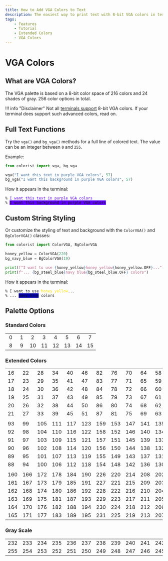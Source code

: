 ```yaml
---
title: How to Add VGA Colors to Text
description: The easiest way to print text with 8-bit VGA colors in terminal output using Colorist for Python. Includes code examples.
tags:
    - Features
    - Tutorial
    - Extended Colors
    - VGA Colors
---
```


# VGA Colors
## What are VGA Colors?
The VGA palette is based on a 8-bit color space of 216 colors and 24 shades of gray. 256 color options in total.

!!! info "Disclaimer"
    Not all [terminals support](../../user-guide/materials/terminal-support.md) 8-bit VGA colors. If your terminal does support such advanced colors, read on.

## Full Text Functions
Try the `vga()` and `bg_vga()` methods for a full line of colored text. The value can be an integer between `0` and `255`.

Example:

```python
from colorist import vga, bg_vga

vga("I want this text in purple VGA colors", 57)
bg_vga("I want this background in purple VGA colors", 57)
```

How it appears in the terminal:

<pre><code>% <span style="color: #5f00ff">I want this text in purple VGA colors</span>
% <span style="background-color: #5f00ff">I want this background in purple VGA colors</span></code></pre>

## Custom String Styling
Or customize the styling of text and background with the `ColorVGA()` and `BgColorVGA()` classes:

```python
from colorist import ColorVGA, BgColorVGA

honey_yellow = ColorVGA(220)
bg_navy_blue = BgColorVGA(19)

print(f"I want to use {honey_yellow}honey yellow{honey_yellow.OFF}...")
print(f"... {bg_steel_blue}navy blue{bg_steel_blue.OFF} colors")
```

How it appears in the terminal:

<pre><code>% I want to use <span style="color: #ffdf00">honey yellow</span>...
% ... <span style="background-color: #0000af">navy blue</span> colors</code></pre>

## Palette Options
### Standard Colors

<table>
    <tbody>
        <tr>
            <td class="extended-colors" style="--bg-color: #000000;">&nbsp;0&nbsp;</td>
            <td class="extended-colors" style="--bg-color: #800000;">&nbsp;1&nbsp;</td>
            <td class="extended-colors" style="--bg-color: #008000;">&nbsp;2&nbsp;</td>
            <td class="extended-colors" style="--bg-color: #808000;">&nbsp;3&nbsp;</td>
            <td class="extended-colors" style="--bg-color: #000080;">&nbsp;4&nbsp;</td>
            <td class="extended-colors" style="--bg-color: #800080;">&nbsp;5&nbsp;</td>
            <td class="extended-colors" style="--bg-color: #008080;">&nbsp;6&nbsp;</td>
            <td class="extended-colors" style="--bg-color: #c0c0c0;">&nbsp;7&nbsp;</td>
        </tr>
        <tr>
            <td class="extended-colors" style="--bg-color: #808080;">&nbsp;8&nbsp;</td>
            <td class="extended-colors" style="--bg-color: #ff0000;">&nbsp;9&nbsp;</td>
            <td class="extended-colors" style="--bg-color: #00ff00;">10</td>
            <td class="extended-colors" style="--bg-color: #ffff00;">11</td>
            <td class="extended-colors" style="--bg-color: #0000ff;">12</td>
            <td class="extended-colors" style="--bg-color: #ff00ff;">13</td>
            <td class="extended-colors" style="--bg-color: #00ffff;">14</td>
            <td class="extended-colors" style="--bg-color: #ffffff;">15</td>
        </tr>
    </tbody>
</table>

### Extended Colors

<table>
    <tbody>
        <tr>
            <td class="extended-colors" style="--bg-color: #000000;">16</td>
            <td class="extended-colors" style="--bg-color: #005f00;">22</td>
            <td class="extended-colors" style="--bg-color: #008700;">28</td>
            <td class="extended-colors" style="--bg-color: #00af00;">34</td>
            <td class="extended-colors" style="--bg-color: #00d700;">40</td>
            <td class="extended-colors" style="--bg-color: #00ff00;">46</td>
            <td class="extended-colors" style="--bg-color: #5fff00;">82</td>
            <td class="extended-colors" style="--bg-color: #5fd700;">76</td>
            <td class="extended-colors" style="--bg-color: #5faf00;">70</td>
            <td class="extended-colors" style="--bg-color: #5f8700;">64</td>
            <td class="extended-colors" style="--bg-color: #5f5f00;">58</td>
            <td class="extended-colors" style="--bg-color: #5f0000;">52</td>
        </tr>
        <tr>
            <td class="extended-colors" style="--bg-color: #00005f;">17</td>
            <td class="extended-colors" style="--bg-color: #005f5f;">23</td>
            <td class="extended-colors" style="--bg-color: #00875f;">29</td>
            <td class="extended-colors" style="--bg-color: #00af5f;">35</td>
            <td class="extended-colors" style="--bg-color: #00d75f;">41</td>
            <td class="extended-colors" style="--bg-color: #00ff5f;">47</td>
            <td class="extended-colors" style="--bg-color: #5fff5f;">83</td>
            <td class="extended-colors" style="--bg-color: #5fd75f;">77</td>
            <td class="extended-colors" style="--bg-color: #5faf5f;">71</td>
            <td class="extended-colors" style="--bg-color: #5f875f;">65</td>
            <td class="extended-colors" style="--bg-color: #5f5f5f;">59</td>
            <td class="extended-colors" style="--bg-color: #5f005f;">53</td>
        </tr>
        <tr>
            <td class="extended-colors" style="--bg-color: #000087;">18</td>
            <td class="extended-colors" style="--bg-color: #005f87;">24</td>
            <td class="extended-colors" style="--bg-color: #008787;">30</td>
            <td class="extended-colors" style="--bg-color: #00af87;">36</td>
            <td class="extended-colors" style="--bg-color: #00d787;">42</td>
            <td class="extended-colors" style="--bg-color: #00ff87;">48</td>
            <td class="extended-colors" style="--bg-color: #5fff87;">84</td>
            <td class="extended-colors" style="--bg-color: #5fd787;">78</td>
            <td class="extended-colors" style="--bg-color: #5faf87;">72</td>
            <td class="extended-colors" style="--bg-color: #5f8787;">66</td>
            <td class="extended-colors" style="--bg-color: #5f5f87;">60</td>
            <td class="extended-colors" style="--bg-color: #5f0087;">54</td>
        </tr>
        <tr>
            <td class="extended-colors" style="--bg-color: #0000af;">19</td>
            <td class="extended-colors" style="--bg-color: #005faf;">25</td>
            <td class="extended-colors" style="--bg-color: #0087af;">31</td>
            <td class="extended-colors" style="--bg-color: #00afaf;">37</td>
            <td class="extended-colors" style="--bg-color: #00d7af;">43</td>
            <td class="extended-colors" style="--bg-color: #00ffaf;">49</td>
            <td class="extended-colors" style="--bg-color: #5fffaf;">85</td>
            <td class="extended-colors" style="--bg-color: #5fd7af;">79</td>
            <td class="extended-colors" style="--bg-color: #5fafaf;">73</td>
            <td class="extended-colors" style="--bg-color: #5f87af;">67</td>
            <td class="extended-colors" style="--bg-color: #5f5faf;">61</td>
            <td class="extended-colors" style="--bg-color: #5f00af;">55</td>
        </tr>
        <tr>
            <td class="extended-colors" style="--bg-color: #0000d7;">20</td>
            <td class="extended-colors" style="--bg-color: #005fd7;">26</td>
            <td class="extended-colors" style="--bg-color: #0087d7;">32</td>
            <td class="extended-colors" style="--bg-color: #00afd7;">38</td>
            <td class="extended-colors" style="--bg-color: #00d7d7;">44</td>
            <td class="extended-colors" style="--bg-color: #00ffd7;">50</td>
            <td class="extended-colors" style="--bg-color: #5fffd7;">86</td>
            <td class="extended-colors" style="--bg-color: #5fd7d7;">80</td>
            <td class="extended-colors" style="--bg-color: #5fafd7;">74</td>
            <td class="extended-colors" style="--bg-color: #5f87d7;">68</td>
            <td class="extended-colors" style="--bg-color: #5f5fd7;">62</td>
            <td class="extended-colors" style="--bg-color: #5f00d7;">56</td>
        </tr>
        <tr>
            <td class="extended-colors" style="--bg-color: #0000ff;">21</td>
            <td class="extended-colors" style="--bg-color: #005fff;">27</td>
            <td class="extended-colors" style="--bg-color: #0087ff;">33</td>
            <td class="extended-colors" style="--bg-color: #00afff;">39</td>
            <td class="extended-colors" style="--bg-color: #00d7ff;">45</td>
            <td class="extended-colors" style="--bg-color: #00ffff;">51</td>
            <td class="extended-colors" style="--bg-color: #5fffff;">87</td>
            <td class="extended-colors" style="--bg-color: #5fd7ff;">81</td>
            <td class="extended-colors" style="--bg-color: #5fafff;">75</td>
            <td class="extended-colors" style="--bg-color: #5f87ff;">69</td>
            <td class="extended-colors" style="--bg-color: #5f5fff;">63</td>
            <td class="extended-colors" style="--bg-color: #5f00ff;">57</td>
        </tr>
        <tr>
            <td colspan="12">
        </tr>
        <tr>
            <td class="extended-colors" style="--bg-color: #8700ff;">93</td>
            <td class="extended-colors" style="--bg-color: #875fff;">99</td>
            <td class="extended-colors" style="--bg-color: #8787ff;">105</td>
            <td class="extended-colors" style="--bg-color: #87afff;">111</td>
            <td class="extended-colors" style="--bg-color: #87d7ff;">117</td>
            <td class="extended-colors" style="--bg-color: #87ffff;">123</td>
            <td class="extended-colors" style="--bg-color: #afffff;">159</td>
            <td class="extended-colors" style="--bg-color: #afd7ff;">153</td>
            <td class="extended-colors" style="--bg-color: #afafff;">147</td>
            <td class="extended-colors" style="--bg-color: #af87ff;">141</td>
            <td class="extended-colors" style="--bg-color: #af5fff;">135</td>
            <td class="extended-colors" style="--bg-color: #af00ff;">129</td>
        </tr>
        <tr>
            <td class="extended-colors" style="--bg-color: #8700d7;">92</td>
            <td class="extended-colors" style="--bg-color: #875fd7;">98</td>
            <td class="extended-colors" style="--bg-color: #8787d7;">104</td>
            <td class="extended-colors" style="--bg-color: #87afd7;">110</td>
            <td class="extended-colors" style="--bg-color: #87d7d7;">116</td>
            <td class="extended-colors" style="--bg-color: #87ffd7;">122</td>
            <td class="extended-colors" style="--bg-color: #afffd7;">158</td>
            <td class="extended-colors" style="--bg-color: #afd7d7;">152</td>
            <td class="extended-colors" style="--bg-color: #afafd7;">146</td>
            <td class="extended-colors" style="--bg-color: #af87d7;">140</td>
            <td class="extended-colors" style="--bg-color: #af5fd7;">134</td>
            <td class="extended-colors" style="--bg-color: #af00d7;">128</td>
        </tr>
        <tr>
            <td class="extended-colors" style="--bg-color: #8700af;">91</td>
            <td class="extended-colors" style="--bg-color: #875faf;">97</td>
            <td class="extended-colors" style="--bg-color: #8787af;">103</td>
            <td class="extended-colors" style="--bg-color: #87afaf;">109</td>
            <td class="extended-colors" style="--bg-color: #87d7af;">115</td>
            <td class="extended-colors" style="--bg-color: #87ffaf;">121</td>
            <td class="extended-colors" style="--bg-color: #afffaf;">157</td>
            <td class="extended-colors" style="--bg-color: #afd7af;">151</td>
            <td class="extended-colors" style="--bg-color: #afafaf;">145</td>
            <td class="extended-colors" style="--bg-color: #af87af;">139</td>
            <td class="extended-colors" style="--bg-color: #af5faf;">133</td>
            <td class="extended-colors" style="--bg-color: #af00af;">127</td>
        </tr>
        <tr>
            <td class="extended-colors" style="--bg-color: #870087;">90</td>
            <td class="extended-colors" style="--bg-color: #875f87;">96</td>
            <td class="extended-colors" style="--bg-color: #878787;">102</td>
            <td class="extended-colors" style="--bg-color: #87af87;">108</td>
            <td class="extended-colors" style="--bg-color: #87d787;">114</td>
            <td class="extended-colors" style="--bg-color: #87ff87;">120</td>
            <td class="extended-colors" style="--bg-color: #afff87;">156</td>
            <td class="extended-colors" style="--bg-color: #afd787;">150</td>
            <td class="extended-colors" style="--bg-color: #afaf87;">144</td>
            <td class="extended-colors" style="--bg-color: #af8787;">138</td>
            <td class="extended-colors" style="--bg-color: #af5f87;">132</td>
            <td class="extended-colors" style="--bg-color: #af0087;">126</td>
        </tr>
        <tr>
            <td class="extended-colors" style="--bg-color: #87005f;">89</td>
            <td class="extended-colors" style="--bg-color: #875f5f;">95</td>
            <td class="extended-colors" style="--bg-color: #87875f;">101</td>
            <td class="extended-colors" style="--bg-color: #87af5f;">107</td>
            <td class="extended-colors" style="--bg-color: #87d75f;">113</td>
            <td class="extended-colors" style="--bg-color: #87ff5f;">119</td>
            <td class="extended-colors" style="--bg-color: #afff5f;">155</td>
            <td class="extended-colors" style="--bg-color: #afd75f;">149</td>
            <td class="extended-colors" style="--bg-color: #afaf5f;">143</td>
            <td class="extended-colors" style="--bg-color: #af875f;">137</td>
            <td class="extended-colors" style="--bg-color: #af5f5f;">131</td>
            <td class="extended-colors" style="--bg-color: #af005f;">125</td>
        </tr>
        <tr>
            <td class="extended-colors" style="--bg-color: #870000;">88</td>
            <td class="extended-colors" style="--bg-color: #875f00;">94</td>
            <td class="extended-colors" style="--bg-color: #878700;">100</td>
            <td class="extended-colors" style="--bg-color: #87af00;">106</td>
            <td class="extended-colors" style="--bg-color: #87d700;">112</td>
            <td class="extended-colors" style="--bg-color: #87ff00;">118</td>
            <td class="extended-colors" style="--bg-color: #afff00;">154</td>
            <td class="extended-colors" style="--bg-color: #afd700;">148</td>
            <td class="extended-colors" style="--bg-color: #afaf00;">142</td>
            <td class="extended-colors" style="--bg-color: #af8700;">136</td>
            <td class="extended-colors" style="--bg-color: #af5f00;">130</td>
            <td class="extended-colors" style="--bg-color: #af0000;">124</td>
        </tr>
        <tr>
            <td colspan="12">
        </tr>
        <tr>
            <td class="extended-colors" style="--bg-color: #d70000;">160</td>
            <td class="extended-colors" style="--bg-color: #d75f00;">166</td>
            <td class="extended-colors" style="--bg-color: #d78700;">172</td>
            <td class="extended-colors" style="--bg-color: #dfaf00;">178</td>
            <td class="extended-colors" style="--bg-color: #dfdf00;">184</td>
            <td class="extended-colors" style="--bg-color: #dfff00;">190</td>
            <td class="extended-colors" style="--bg-color: #ffff00;">226</td>
            <td class="extended-colors" style="--bg-color: #ffdf00;">220</td>
            <td class="extended-colors" style="--bg-color: #ffaf00;">214</td>
            <td class="extended-colors" style="--bg-color: #ff8700;">208</td>
            <td class="extended-colors" style="--bg-color: #ff5f00;">202</td>
            <td class="extended-colors" style="--bg-color: #ff0000;">196</td>
        </tr>
        <tr>
            <td class="extended-colors" style="--bg-color: #d7005f;">161</td>
            <td class="extended-colors" style="--bg-color: #d75f5f;">167</td>
            <td class="extended-colors" style="--bg-color: #d7875f;">173</td>
            <td class="extended-colors" style="--bg-color: #dfaf5f;">179</td>
            <td class="extended-colors" style="--bg-color: #dfdf5f;">185</td>
            <td class="extended-colors" style="--bg-color: #dfff5f;">191</td>
            <td class="extended-colors" style="--bg-color: #ffff5f;">227</td>
            <td class="extended-colors" style="--bg-color: #ffdf5f;">221</td>
            <td class="extended-colors" style="--bg-color: #ffaf5f;">215</td>
            <td class="extended-colors" style="--bg-color: #ff875f;">209</td>
            <td class="extended-colors" style="--bg-color: #ff5f5f;">203</td>
            <td class="extended-colors" style="--bg-color: #ff005f;">197</td>
        </tr>
        <tr>
            <td class="extended-colors" style="--bg-color: #d70087;">162</td>
            <td class="extended-colors" style="--bg-color: #d75f87;">168</td>
            <td class="extended-colors" style="--bg-color: #d78787;">174</td>
            <td class="extended-colors" style="--bg-color: #dfaf87;">180</td>
            <td class="extended-colors" style="--bg-color: #dfdf87;">186</td>
            <td class="extended-colors" style="--bg-color: #dfff87;">192</td>
            <td class="extended-colors" style="--bg-color: #ffff87;">228</td>
            <td class="extended-colors" style="--bg-color: #ffdf87;">222</td>
            <td class="extended-colors" style="--bg-color: #ffaf87;">216</td>
            <td class="extended-colors" style="--bg-color: #ff8787;">210</td>
            <td class="extended-colors" style="--bg-color: #ff5f87;">204</td>
            <td class="extended-colors" style="--bg-color: #ff0087;">198</td>
        </tr>
        <tr>
            <td class="extended-colors" style="--bg-color: #d700af;">163</td>
            <td class="extended-colors" style="--bg-color: #d75faf;">169</td>
            <td class="extended-colors" style="--bg-color: #d787af;">175</td>
            <td class="extended-colors" style="--bg-color: #dfafaf;">181</td>
            <td class="extended-colors" style="--bg-color: #dfdfaf;">187</td>
            <td class="extended-colors" style="--bg-color: #dfffaf;">193</td>
            <td class="extended-colors" style="--bg-color: #ffffaf;">229</td>
            <td class="extended-colors" style="--bg-color: #ffdfaf;">223</td>
            <td class="extended-colors" style="--bg-color: #ffafaf;">217</td>
            <td class="extended-colors" style="--bg-color: #ff87af;">211</td>
            <td class="extended-colors" style="--bg-color: #ff5faf;">205</td>
            <td class="extended-colors" style="--bg-color: #ff00af;">199</td>
        </tr>
        <tr>
            <td class="extended-colors" style="--bg-color: #d700d7;">164</td>
            <td class="extended-colors" style="--bg-color: #d75fd7;">170</td>
            <td class="extended-colors" style="--bg-color: #d787d7;">176</td>
            <td class="extended-colors" style="--bg-color: #dfafdf;">182</td>
            <td class="extended-colors" style="--bg-color: #dfdfdf;">188</td>
            <td class="extended-colors" style="--bg-color: #dfffdf;">194</td>
            <td class="extended-colors" style="--bg-color: #ffffdf;">230</td>
            <td class="extended-colors" style="--bg-color: #ffdfdf;">224</td>
            <td class="extended-colors" style="--bg-color: #ffafdf;">218</td>
            <td class="extended-colors" style="--bg-color: #ff87df;">212</td>
            <td class="extended-colors" style="--bg-color: #ff5fdf;">206</td>
            <td class="extended-colors" style="--bg-color: #ff00df;">200</td>
        </tr>
        <tr>
            <td class="extended-colors" style="--bg-color: #d700ff;">165</td>
            <td class="extended-colors" style="--bg-color: #d75fff;">171</td>
            <td class="extended-colors" style="--bg-color: #d787ff;">177</td>
            <td class="extended-colors" style="--bg-color: #dfafff;">183</td>
            <td class="extended-colors" style="--bg-color: #dfdfff;">189</td>
            <td class="extended-colors" style="--bg-color: #dfffff;">195</td>
            <td class="extended-colors" style="--bg-color: #ffffff;">231</td>
            <td class="extended-colors" style="--bg-color: #ffdfff;">225</td>
            <td class="extended-colors" style="--bg-color: #ffafff;">219</td>
            <td class="extended-colors" style="--bg-color: #ff87ff;">213</td>
            <td class="extended-colors" style="--bg-color: #ff5fff;">207</td>
            <td class="extended-colors" style="--bg-color: #ff00ff;">201</td>
        </tr>
    </tbody>
</table>

### Gray Scale

<table>
    <tbody>
        <tr>
            <td class="extended-colors" style="--bg-color: #080808;">232</td>
            <td class="extended-colors" style="--bg-color: #121212;">233</td>
            <td class="extended-colors" style="--bg-color: #1c1c1c;">234</td>
            <td class="extended-colors" style="--bg-color: #262626;">235</td>
            <td class="extended-colors" style="--bg-color: #303030;">236</td>
            <td class="extended-colors" style="--bg-color: #3a3a3a;">237</td>
            <td class="extended-colors" style="--bg-color: #444444;">238</td>
            <td class="extended-colors" style="--bg-color: #4e4e4e;">239</td>
            <td class="extended-colors" style="--bg-color: #585858;">240</td>
            <td class="extended-colors" style="--bg-color: #626262;">241</td>
            <td class="extended-colors" style="--bg-color: #6c6c6c;">242</td>
            <td class="extended-colors" style="--bg-color: #767676;">243</td>
        </tr>
        <tr>
            <td class="extended-colors" style="--bg-color: #eeeeee;">255</td>
            <td class="extended-colors" style="--bg-color: #e4e4e4;">254</td>
            <td class="extended-colors" style="--bg-color: #dadada;">253</td>
            <td class="extended-colors" style="--bg-color: #d0d0d0;">252</td>
            <td class="extended-colors" style="--bg-color: #c6c6c6;">251</td>
            <td class="extended-colors" style="--bg-color: #bcbcbc;">250</td>
            <td class="extended-colors" style="--bg-color: #b2b2b2;">249</td>
            <td class="extended-colors" style="--bg-color: #a8a8a8;">248</td>
            <td class="extended-colors" style="--bg-color: #9e9e9e;">247</td>
            <td class="extended-colors" style="--bg-color: #949494;">246</td>
            <td class="extended-colors" style="--bg-color: #8a8a8a;">245</td>
            <td class="extended-colors" style="--bg-color: #808080;">244</td>
        </tr>
    </tbody>
</table>
